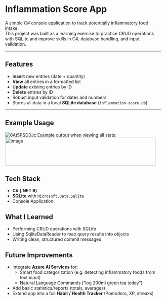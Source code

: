 # Inflammation Score App

A simple C# console application to track potentially inflammatory food intake.  
This project was built as a learning exercise to practice CRUD operations with SQLite and improve skills in C#, database handling, and input validation.

---

## Features

- **Insert** new entries (date + quantity)
- **View** all entries in a formatted list
- **Update** existing entries by ID
- **Delete** entries by ID
- Robust input validation for dates and numbers
- Stores all data in a local **SQLite database** (`inflammation-score.db`)

---

## Example Usage
![0At5PSD0Jc](https://github.com/user-attachments/assets/09afe0b5-8056-4605-90b4-36c892c248d2)
Example output when viewing all stats:
<img width="488" height="91" alt="image" src="https://github.com/user-attachments/assets/ee6ddad0-a21c-4c2c-a8cc-fbef4a6a7401" />

## Tech Stack

- **C# (.NET 8)**
- **SQLite** with `Microsoft.Data.Sqlite`
- Console Application

## What I Learned

- Performing CRUD operations with SQLite
- Using SqliteDataReader to map query results into objects
- Writing clean, structured commit messages

## Future Improvements

- Integrate **Azure AI Services** for:
  - Smart food categorization (e.g. detecting inflammatory foods from text input)
  - Natural Language Commands ("log 200ml green tea today") 
- Add basic statistics/reports (totals, averages)
- Extend app into a full **Habit / Health Tracker** (Pomodoro, XP, streaks)



